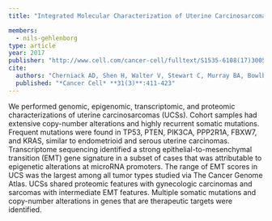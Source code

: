 ```yaml
---
title: "Integrated Molecular Characterization of Uterine Carcinosarcoma"

members:
  - nils-gehlenborg
type: article
year: 2017
publisher: "http://www.cell.com/cancer-cell/fulltext/S1535-6108(17)30053-3"
cite:
  authors: "Cherniack AD, Shen H, Walter V, Stewart C, Murray BA, Bowlby R, Hu X, Ling S, Soslow RA, Broaddus RR, Zuna RE, Robertson G, Laird PW, Kucherlapati R, Mills GB; Cancer Genome Atlas Research Network., Weinstein JN, Zhang J, Akbani R, Levine DA"
  published: "*Cancer Cell* **31(3)**:411-423"
---
```

We performed genomic, epigenomic, transcriptomic, and proteomic characterizations of uterine carcinosarcomas (UCSs). Cohort samples had extensive copy-number alterations and highly recurrent somatic mutations. Frequent mutations were found in TP53, PTEN, PIK3CA, PPP2R1A, FBXW7, and KRAS, similar to endometrioid and serous uterine carcinomas. Transcriptome sequencing identified a strong epithelial-to-mesenchymal transition (EMT) gene signature in a subset of cases that was attributable to epigenetic alterations at microRNA promoters. The range of EMT scores in UCS was the largest among all tumor types studied via The Cancer Genome Atlas. UCSs shared proteomic features with gynecologic carcinomas and sarcomas with intermediate EMT features. Multiple somatic mutations and copy-number alterations in genes that are therapeutic targets were identified.